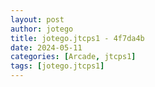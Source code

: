```yaml
---
layout: post
author: jotego
title: jotego.jtcps1 - 4f7da4b
date: 2024-05-11
categories: [Arcade, jtcps1]
tags: [jotego.jtcps1]
---
```


